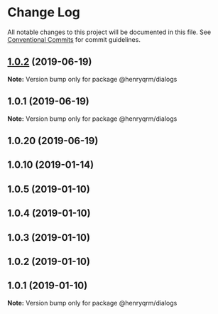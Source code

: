 # Change Log

All notable changes to this project will be documented in this file.
See [Conventional Commits](https://conventionalcommits.org) for commit guidelines.

## [1.0.2](https://github.com/henryqrm/lerna-experiments/compare/@henryqrm/dialogs@1.0.1...@henryqrm/dialogs@1.0.2) (2019-06-19)

**Note:** Version bump only for package @henryqrm/dialogs





## 1.0.1 (2019-06-19)

**Note:** Version bump only for package @henryqrm/dialogs





## 1.0.20 (2019-06-19)



## 1.0.10 (2019-01-14)



## 1.0.5 (2019-01-10)



## 1.0.4 (2019-01-10)



## 1.0.3 (2019-01-10)



## 1.0.2 (2019-01-10)



## 1.0.1 (2019-01-10)

**Note:** Version bump only for package @henryqrm/dialogs
